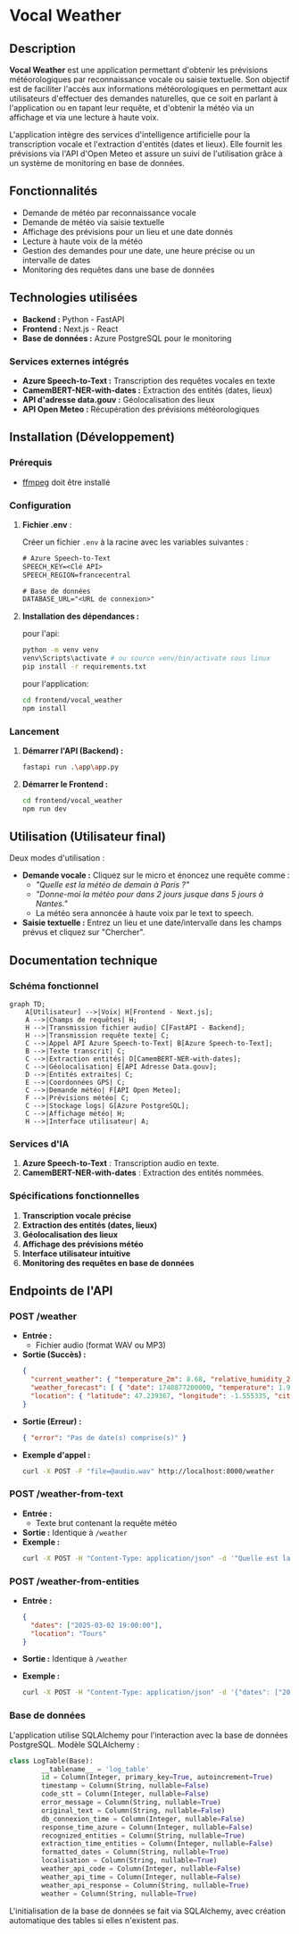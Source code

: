 # Vocal Weather

## Description

**Vocal Weather** est une application permettant d'obtenir les prévisions météorologiques par reconnaissance vocale ou saisie textuelle. Son objectif est de faciliter l'accès aux informations météorologiques en permettant aux utilisateurs d'effectuer des demandes naturelles, que ce soit en parlant à l'application ou en tapant leur requête, et d'obtenir la météo via un affichage et via une lecture à haute voix.

L'application intègre des services d'intelligence artificielle pour la transcription vocale et l'extraction d'entités (dates et lieux). Elle fournit les prévisions via l'API d'Open Meteo et assure un suivi de l'utilisation grâce à un système de monitoring en base de données.

## Fonctionnalités

- Demande de météo par reconnaissance vocale
- Demande de météo via saisie textuelle
- Affichage des prévisions pour un lieu et une date donnés
- Lecture à haute voix de la météo
- Gestion des demandes pour une date, une heure précise ou un intervalle de dates
- Monitoring des requêtes dans une base de données

## Technologies utilisées

- **Backend :** Python - FastAPI
- **Frontend :** Next.js - React
- **Base de données :** Azure PostgreSQL pour le monitoring

### Services externes intégrés

- **Azure Speech-to-Text :** Transcription des requêtes vocales en texte
- **CamemBERT-NER-with-dates :** Extraction des entités (dates, lieux) 
- **API d'adresse data.gouv :** Géolocalisation des lieux
- **API Open Meteo :** Récupération des prévisions météorologiques

## Installation (Développement)

### Prérequis

- [ffmpeg](https://ffmpeg.org/) doit être installé

### Configuration

1. **Fichier .env** : 
    
    Créer un fichier `.env` à la racine avec les variables suivantes :
    
    ```txt
    # Azure Speech-to-Text
    SPEECH_KEY=<Clé API>
    SPEECH_REGION=francecentral
    
    # Base de données
    DATABASE_URL="<URL de connexion>"
    ```
2. **Installation des dépendances :**
    
    pour l'api:
    ```bash
    python -m venv venv
    venv\Scripts\activate # ou source venv/bin/activate sous linux
    pip install -r requirements.txt
    ```

    pour l'application:
    ```bash
    cd frontend/vocal_weather
    npm install
    ```

### Lancement

1. **Démarrer l'API (Backend) :**
    
    ```bash
    fastapi run .\app\app.py
    ```
    
2. **Démarrer le Frontend :**
    
    ```bash
    cd frontend/vocal_weather
    npm run dev
    ```

## Utilisation (Utilisateur final)

Deux modes d'utilisation :

- **Demande vocale :** Cliquez sur le micro et énoncez une requête comme :
  - *"Quelle est la météo de demain à Paris ?"*
  - *"Donne-moi la météo pour dans 2 jours jusque dans 5 jours à Nantes."*
  - La météo sera annoncée à haute voix par le text to speech.
- **Saisie textuelle :** Entrez un lieu et une date/intervalle dans les champs prévus et cliquez sur "Chercher".

## Documentation technique

### Schéma fonctionnel

```mermaid
graph TD;
    A[Utilisateur] -->|Voix| H[Frontend - Next.js];
    A -->|Champs de requêtes| H;
    H -->|Transmission fichier audio| C[FastAPI - Backend];
    H -->|Transmission requête texte| C;
    C -->|Appel API Azure Speech-to-Text| B[Azure Speech-to-Text];
    B -->|Texte transcrit| C;
    C -->|Extraction entités| D[CamemBERT-NER-with-dates];
    C -->|Géolocalisation| E[API Adresse Data.gouv];
    D -->|Entités extraites| C;
    E -->|Coordonnées GPS| C;
    C -->|Demande météo| F[API Open Meteo];
    F -->|Prévisions météo| C;
    C -->|Stockage logs| G[Azure PostgreSQL];
    C -->|Affichage météo| H;
    H -->|Interface utilisateur| A;
```

### Services d'IA

1. **Azure Speech-to-Text** : Transcription audio en texte.
2. **CamemBERT-NER-with-dates** : Extraction des entités nommées.

### Spécifications fonctionnelles

1. **Transcription vocale précise**
2. **Extraction des entités (dates, lieux)**
3. **Géolocalisation des lieux**
4. **Affichage des prévisions météo**
5. **Interface utilisateur intuitive**
6. **Monitoring des requêtes en base de données**

## Endpoints de l'API

### **POST /weather**

- **Entrée :**
  - Fichier audio (format WAV ou MP3)
- **Sortie (Succès) :**
  ```json
  {
    "current_weather": { "temperature_2m": 8.68, "relative_humidity_2m": 79, "apparent_temperature": 6.02, "precipitation": 0, "rain": 0, "weather_code": 3, "cloud_cover": 100, "wind_speed_10m": 4.32 },
    "weather_forecast": [ { "date": 1740877200000, "temperature": 1.96, "apparent_temperature": -3.19, "weather": 0, "wind_speed": 20.73, "cloud_cover": 20.73, "precipitation": 0, "rain": 0, "precipitation_probability": 0 } ],
    "location": { "latitude": 47.239367, "longitude": -1.555335, "city": "Nantes", "status": "success" }
  }
  ```
- **Sortie (Erreur) :**
  ```json
  { "error": "Pas de date(s) comprise(s)" }
  ```
- **Exemple d'appel :**
    ```bash
    curl -X POST -F "file=@audio.wav" http://localhost:8000/weather
    ```

### **POST /weather-from-text**

- **Entrée :**
  - Texte brut contenant la requête météo
- **Sortie :** Identique à `/weather`
- **Exemple :**
    ```bash
    curl -X POST -H "Content-Type: application/json" -d '"Quelle est la météo à Paris demain ?"' http://localhost:8000/weather-from-text
    ```

### **POST /weather-from-entities**

- **Entrée :**
  ```json
  {
    "dates": ["2025-03-02 19:00:00"],
    "location": "Tours"
  }
  ```
- **Sortie :** Identique à `/weather`
- **Exemple :**

    ```bash
    curl -X POST -H "Content-Type: application/json" -d '{"dates": ["2025-03-02 19:00:00"], "location": "Tours"}' http://localhost:8000/weather-from-entities
    ```

### Base de données

L'application utilise SQLAlchemy pour l'interaction avec la base de données PostgreSQL.
Modèle SQLAlchemy :

```python
class LogTable(Base):
        __tablename__ = 'log_table'
        id = Column(Integer, primary_key=True, autoincrement=True)
        timestamp = Column(String, nullable=False)
        code_stt = Column(Integer, nullable=False)
        error_message = Column(String, nullable=True)
        original_text = Column(String, nullable=False)
        db_connexion_time = Column(Integer, nullable=False)
        response_time_azure = Column(Integer, nullable=False)
        recognized_entities = Column(String, nullable=True)
        extraction_time_entities = Column(Integer, nullable=False)
        formatted_dates = Column(String, nullable=True)
        localisation = Column(String, nullable=True)
        weather_api_code = Column(Integer, nullable=False)
        weather_api_time = Column(Integer, nullable=False)
        weather_api_response = Column(String, nullable=True)
        weather = Column(String, nullable=True)
```

L'initialisation de la base de données se fait via SQLAlchemy, avec création automatique des tables si elles n'existent pas.
